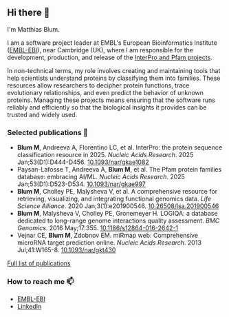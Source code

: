 ## Hi there 👋

I'm Matthias Blum.

I am a software project leader at EMBL's European Bioinformatics Institute ([EMBL-EBI](https://www.ebi.ac.uk/)), near Cambridge (UK), where I am responsible for the development, production, and release of the [InterPro and Pfam projects](https://www.ebi.ac.uk/interpro/). 

In non-technical terms, my role involves creating and maintaining tools that help scientists understand proteins by classifying them into families. These resources allow researchers to decipher protein functions, trace evolutionary relationships, and even predict the behavior of unknown proteins. Managing these projects means ensuring that the software runs reliably and efficiently so that the biological insights it provides can be trusted and widely used.

### Selected publications 📖

- **Blum M**, Andreeva A, Florentino LC, et al. InterPro: the protein sequence classification resource in 2025. *Nucleic Acids Research*. 2025 Jan;53(D1):D444-D456. [10.1093/nar/gkae1082](https://doi.org/10.1093/nar/gkae1082)
- Paysan-Lafosse T, Andreeva A, **Blum M**, et al. The Pfam protein families database: embracing AI/ML. *Nucleic Acids Research*. 2025 Jan;53(D1):D523-D534. [10.1093/nar/gkae997](https://doi.org/10.1093/nar/gkae997)
- **Blum M**, Cholley PE, Malysheva V, et al. A comprehensive resource for retrieving, visualizing, and integrating functional genomics data. *Life Science Alliance*. 2020 Jan;3(1):e201900546. [10.26508/lsa.201900546](https://doi.org/10.26508/lsa.201900546)
- **Blum M**, Malysheva V, Cholley PE, Gronemeyer H. LOGIQA: a database dedicated to long-range genome interactions quality assessment. *BMC Genomics*. 2016 May;17:355. [10.1186/s12864-016-2642-1](https://doi.org/10.1186/s12864-016-2642-1)
- Vejnar CE, **Blum M**, Zdobnov EM. miRmap web: Comprehensive microRNA target prediction online. *Nucleic Acids Research*. 2013 Jul;41:W165-8. [10.1093/nar/gkt430](https://doi.org/10.1093/nar/gkt430)

[Full list of publications](https://scholar.google.com/citations?hl=en&user=tHYmioAAAAAJ&view_op=list_works&sortby=pubdate)

### How to reach me 📫

- [EMBL-EBI](https://www.ebi.ac.uk/people/person/matthias-blum/)
- [LinkedIn](https://www.linkedin.com/in/matthiasblum/)


<!--
![Top Langs](https://github-readme-stats.vercel.app/api/top-langs/?username=matthiasblum&layout=compact&theme=dark)
**matthiasblum/matthiasblum** is a ✨ _special_ ✨ repository because its `README.md` (this file) appears on your GitHub profile.

Here are some ideas to get you started:

- 🔭 I’m currently working on ...
- 🌱 I’m currently learning ...
- 👯 I’m looking to collaborate on ...
- 🤔 I’m looking for help with ...
- 💬 Ask me about ...
- 📫 How to reach me: ...
- 😄 Pronouns: ...
- ⚡ Fun fact: ...
-->
